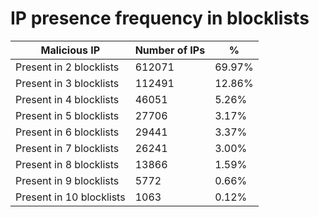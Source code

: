 # IP presence frequency in blocklists
| Malicious IP | Number of IPs | % |
|----|----|----|
| Present in 2 blocklists | 612071 | 69.97% |
| Present in 3 blocklists | 112491 | 12.86% |
| Present in 4 blocklists | 46051 | 5.26% |
| Present in 5 blocklists | 27706 | 3.17% |
| Present in 6 blocklists | 29441 | 3.37% |
| Present in 7 blocklists | 26241 | 3.00% |
| Present in 8 blocklists | 13866 | 1.59% |
| Present in 9 blocklists | 5772 | 0.66% |
| Present in 10 blocklists | 1063 | 0.12% |
